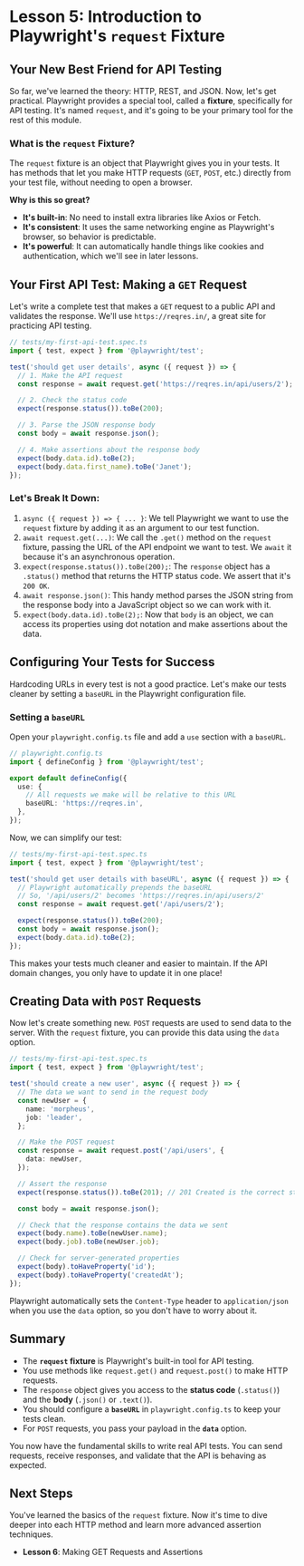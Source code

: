 # Lesson 5: Introduction to Playwright's `request` Fixture

## Your New Best Friend for API Testing

So far, we've learned the theory: HTTP, REST, and JSON. Now, let's get practical. Playwright provides a special tool, called a **fixture**, specifically for API testing. It's named `request`, and it's going to be your primary tool for the rest of this module.

### What is the `request` Fixture?

The `request` fixture is an object that Playwright gives you in your tests. It has methods that let you make HTTP requests (`GET`, `POST`, etc.) directly from your test file, without needing to open a browser.

**Why is this so great?**
-   **It's built-in**: No need to install extra libraries like Axios or Fetch.
-   **It's consistent**: It uses the same networking engine as Playwright's browser, so behavior is predictable.
-   **It's powerful**: It can automatically handle things like cookies and authentication, which we'll see in later lessons.

## Your First API Test: Making a `GET` Request

Let's write a complete test that makes a `GET` request to a public API and validates the response. We'll use `https://reqres.in/`, a great site for practicing API testing.

```typescript
// tests/my-first-api-test.spec.ts
import { test, expect } from '@playwright/test';

test('should get user details', async ({ request }) => {
  // 1. Make the API request
  const response = await request.get('https://reqres.in/api/users/2');

  // 2. Check the status code
  expect(response.status()).toBe(200);

  // 3. Parse the JSON response body
  const body = await response.json();

  // 4. Make assertions about the response body
  expect(body.data.id).toBe(2);
  expect(body.data.first_name).toBe('Janet');
});
```

### Let's Break It Down:

1.  `async ({ request }) => { ... }`: We tell Playwright we want to use the `request` fixture by adding it as an argument to our test function.
2.  `await request.get(...)`: We call the `.get()` method on the `request` fixture, passing the URL of the API endpoint we want to test. We `await` it because it's an asynchronous operation.
3.  `expect(response.status()).toBe(200);`: The `response` object has a `.status()` method that returns the HTTP status code. We assert that it's `200 OK`.
4.  `await response.json()`: This handy method parses the JSON string from the response body into a JavaScript object so we can work with it.
5.  `expect(body.data.id).toBe(2);`: Now that `body` is an object, we can access its properties using dot notation and make assertions about the data.

## Configuring Your Tests for Success

Hardcoding URLs in every test is not a good practice. Let's make our tests cleaner by setting a `baseURL` in the Playwright configuration file.

### Setting a `baseURL`

Open your `playwright.config.ts` file and add a `use` section with a `baseURL`.

```typescript
// playwright.config.ts
import { defineConfig } from '@playwright/test';

export default defineConfig({
  use: {
    // All requests we make will be relative to this URL
    baseURL: 'https://reqres.in',
  },
});
```

Now, we can simplify our test:

```typescript
// tests/my-first-api-test.spec.ts
import { test, expect } from '@playwright/test';

test('should get user details with baseURL', async ({ request }) => {
  // Playwright automatically prepends the baseURL
  // So, '/api/users/2' becomes 'https://reqres.in/api/users/2'
  const response = await request.get('/api/users/2');

  expect(response.status()).toBe(200);
  const body = await response.json();
  expect(body.data.id).toBe(2);
});
```
This makes your tests much cleaner and easier to maintain. If the API domain changes, you only have to update it in one place!

## Creating Data with `POST` Requests

Now let's create something new. `POST` requests are used to send data to the server. With the `request` fixture, you can provide this data using the `data` option.

```typescript
// tests/my-first-api-test.spec.ts
import { test, expect } from '@playwright/test';

test('should create a new user', async ({ request }) => {
  // The data we want to send in the request body
  const newUser = {
    name: 'morpheus',
    job: 'leader',
  };

  // Make the POST request
  const response = await request.post('/api/users', {
    data: newUser,
  });

  // Assert the response
  expect(response.status()).toBe(201); // 201 Created is the correct status for a successful POST

  const body = await response.json();

  // Check that the response contains the data we sent
  expect(body.name).toBe(newUser.name);
  expect(body.job).toBe(newUser.job);

  // Check for server-generated properties
  expect(body).toHaveProperty('id');
  expect(body).toHaveProperty('createdAt');
});
```

Playwright automatically sets the `Content-Type` header to `application/json` when you use the `data` option, so you don't have to worry about it.

## Summary

-   The **`request` fixture** is Playwright's built-in tool for API testing.
-   You use methods like `request.get()` and `request.post()` to make HTTP requests.
-   The `response` object gives you access to the **status code** (`.status()`) and the **body** (`.json()` or `.text()`).
-   You should configure a **`baseURL`** in `playwright.config.ts` to keep your tests clean.
-   For `POST` requests, you pass your payload in the **`data`** option.

You now have the fundamental skills to write real API tests. You can send requests, receive responses, and validate that the API is behaving as expected.

## Next Steps

You've learned the basics of the `request` fixture. Now it's time to dive deeper into each HTTP method and learn more advanced assertion techniques.
-   **Lesson 6**: Making GET Requests and Assertions
